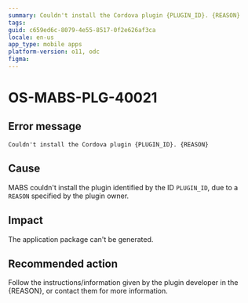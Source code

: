 ```yaml
---
summary: Couldn't install the Cordova plugin {PLUGIN_ID}. {REASON}
tags:
guid: c659ed6c-8079-4e55-8517-0f2e626af3ca
locale: en-us
app_type: mobile apps
platform-version: o11, odc
figma:
---
```


# OS-MABS-PLG-40021

## Error message

`Couldn't install the Cordova plugin {PLUGIN_ID}. {REASON}`

## Cause

MABS couldn't install the plugin identified by the ID `PLUGIN_ID`, due to a `REASON` specified by the plugin owner.

## Impact

The application package can't be generated.

## Recommended action

Follow the instructions/information given by the plugin developer in the {REASON}, or contact them for more information.
